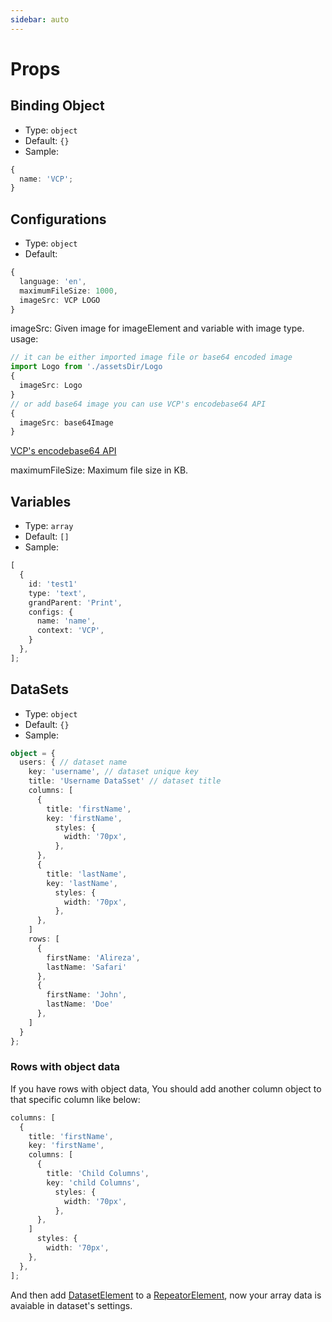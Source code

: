 ```yaml
---
sidebar: auto
---
```


# Props

## Binding Object

- Type: `object`
- Default: `{}`
- Sample:

```ts
{
  name: 'VCP';
}
```

## Configurations

- Type: `object`
- Default:

```ts
{
  language: 'en',
  maximumFileSize: 1000,
  imageSrc: VCP LOGO
}
```

imageSrc: Given image for imageElement and variable with image type.
usage:

```ts
// it can be either imported image file or base64 encoded image
import Logo from './assetsDir/Logo
{
  imageSrc: Logo
}
// or add base64 image you can use VCP's encodebase64 API
{
  imageSrc: base64Image
}
```

[VCP's encodebase64 API](/apis/#encode2base64)

maximumFileSize: Maximum file size in KB.

## Variables

- Type: `array`
- Default: `[]`
- Sample:

```ts
[
  {
    id: 'test1'
    type: 'text',
    grandParent: 'Print',
    configs: {
      name: 'name',
      context: 'VCP',
    }
  },
];
```

## DataSets

- Type: `object`
- Default: `{}`
- Sample:

```ts
object = {
  users: { // dataset name
    key: 'username', // dataset unique key
    title: 'Username DataSset' // dataset title
    columns: [
      {
        title: 'firstName',
        key: 'firstName',
          styles: {
            width: '70px',
          },
      },
      {
        title: 'lastName',
        key: 'lastName',
          styles: {
            width: '70px',
          },
      },
    ]
    rows: [
      {
        firstName: 'Alireza',
        lastName: 'Safari'
      },
      {
        firstName: 'John',
        lastName: 'Doe'
      },
    ]
  }
};
```

### Rows with object data

If you have rows with object data, You should add another column object to that specific column like below:

```ts
columns: [
  {
    title: 'firstName',
    key: 'firstName',
    columns: [
      {
        title: 'Child Columns',
        key: 'child Columns',
          styles: {
            width: '70px',
          },
      },
    ]
      styles: {
        width: '70px',
    },
  },
];
```

And then add [DatasetElement](/guide/elements/dataset) to a [RepeatorElement](/guide/elements/repeator), now your array data is avaiable in dataset's settings.
